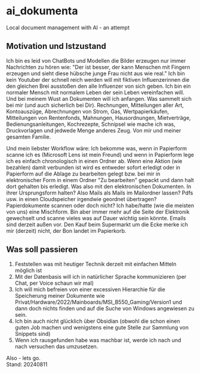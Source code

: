 # ai_dokumenta
Local document management with AI - an attempt

## Motivation und Istzustand
Ich bin es leid von ChatBots und Modellen die Bilder erzeugen nur immer Nachrichten zu hören wie:
"Der ist besser, der kann Menschen mit Fingern erzeugen und sieht diese hübsche junge Frau nicht aus wie real."
Ich bin kein Youtuber der schnell reich werden will mit fiktiven Influenzerinnen die den gleichen Brei ausstoßen den alle Influenzer von sich geben.
Ich bin ein normaler Mensch mit normalem Leben der sein Leben vereinfachen will.
Und bei meinem Wust an Dokumenten will ich anfangen.
Was sammelt sich bei mir (und auch sicherlich bei Dir). Rechnungen, Mitteilungen aller Art, Kontoauszüge, Abrechnungen von Strom, Gas, Wertpapierkäufen, Mitteilungen von Rentenfonds, Mahnungen, Hausordnungen, Mietverträge, Bedienungsanleitungen, Kochrezepte, Schnipsel wie mache ich was, Druckvorlagen und jedwede Menge anderes Zeug.
Von mir und meiner gesamten Familie. 

Und mein liebster Workflow wäre:
Ich bekomme was, wenn in Papierform scanne ich es (Microsoft Lens ist mein Freund) und wenn in Papierform lege ich es einfach chronologisch in einen Ordner ab. 
Wenn eine Aktion (wie bezahlen) damit verbunden ist wird es entweder sofort erledigt oder in Papierform auf die Ablage zu bearbeiten gelegt bzw. bei mir
in elektronischer Form in einem Ordner "Zu bearbeiten" gepackt und dann halt dort gehalten bis erledigt.
Was also mit den elektronischen Dokumenten. 
In ihrer Ursprungsform halten? Also Mails als Mails im Mailordner lassen? Pdfs usw. in einen Cloudspeicher irgendwie geordnet übertragen? 
Papierdokumente scannen oder doch nicht?
Ich habe/hatte (wie die meisten von uns) eine Mischform. Bin aber immer mehr auf die Seite der Elektronik gewechselt und scanne vieles was auf Dauer wichtig sein könnte.
Emails sind derzeit außen vor. Den Kauf beim Supermarkt um die Ecke merke ich mir (derzeit) nicht, der Bon landet im Papierkorb.

## Was soll passieren

1. Feststellen was mit heutiger Technik derzeit mit einfachen Mitteln möglich ist
2. Mit der Datenbasis will ich in natürlicher Sprache kommunizieren (per Chat, per Voice schaun wir mal)
3. Ich will mich befreien von einer excessiven Hierarchie für die Speicherung meiner Dokumente wie Privat/Hardware/2022/Mainboards/MSI_B550_Gaming/Version1 und dann doch nichts finden und auf die Suche von Windows angewiesen zu sein.
4. Ich bin auch nicht glücklich über Obsidian (obwohl die schon einen guten Job machen und wenigstens eine gute Stelle zur Sammlung von Snippets sind)
5. Wenn ich rausgefunden habe was machbar ist, werde ich nach und nach versuchen das umzusetzen.

Also - lets go.  
Stand: 20240811

